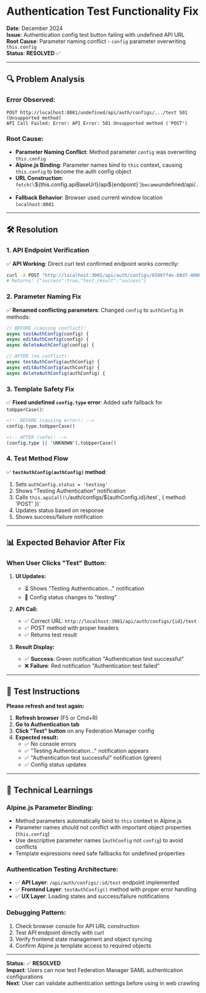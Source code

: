 # Authentication Test Functionality Fix

**Date**: December 2024  
**Issue**: Authentication config test button failing with undefined API URL  
**Root Cause**: Parameter naming conflict - `config` parameter overwriting `this.config`  
**Status**: **RESOLVED** ✅

---

## 🔍 **Problem Analysis**

### **Error Observed:**
```
POST http://localhost:8081/undefined/api/auth/configs/.../test 501 (Unsupported method)
API Call Failed: Error: API Error: 501 Unsupported method ('POST')
```

### **Root Cause:**
- **Parameter Naming Conflict**: Method parameter `config` was overwriting `this.config`
- **Alpine.js Binding**: Parameter names bind to `this` context, causing `this.config` to become the auth config object
- **URL Construction**: `fetch(\`\${this.config.apiBaseUrl}/api\${endpoint}\`)` became `undefined/api/...`
- **Fallback Behavior**: Browser used current window location `localhost:8081`

---

## 🛠️ **Resolution**

### **1. API Endpoint Verification**
✅ **API Working**: Direct curl test confirmed endpoint works correctly:
```bash
curl -X POST "http://localhost:3001/api/auth/configs/6586ff4e-88d7-4000-bdf4-08585a93d32c/test"
# Returns: {"success":true,"test_result":"success"}
```

### **2. Parameter Naming Fix**
✅ **Renamed conflicting parameters**: Changed `config` to `authConfig` in methods:
```javascript
// BEFORE (causing conflict):
async testAuthConfig(config) {
async editAuthConfig(config) {
async deleteAuthConfig(config) {

// AFTER (no conflict):
async testAuthConfig(authConfig) {
async editAuthConfig(authConfig) {
async deleteAuthConfig(authConfig) {
```

### **3. Template Safety Fix**
✅ **Fixed undefined `config.type` error**: Added safe fallback for `toUpperCase()`:
```html
<!-- BEFORE (causing error): -->
config.type.toUpperCase()

<!-- AFTER (safe): -->
(config.type || 'UNKNOWN').toUpperCase()
```

### **4. Test Method Flow**
✅ **`testAuthConfig(authConfig)` method**:
1. Sets `authConfig.status = 'testing'`
2. Shows "Testing Authentication" notification
3. Calls `this.apiCall(\`/auth/configs/\${authConfig.id}/test\`, { method: 'POST' })`
4. Updates status based on response
5. Shows success/failure notification

---

## 📊 **Expected Behavior After Fix**

### **When User Clicks "Test" Button:**

1. **UI Updates:**
   - ⏳ Shows "Testing Authentication..." notification
   - 🔄 Config status changes to "testing" 

2. **API Call:**
   - ✅ Correct URL: `http://localhost:3001/api/auth/configs/{id}/test`
   - ✅ POST method with proper headers
   - ✅ Returns test result

3. **Result Display:**
   - ✅ **Success**: Green notification "Authentication test successful"
   - ❌ **Failure**: Red notification "Authentication test failed"

---

## 🎯 **Test Instructions**

**Please refresh and test again:**

1. **Refresh browser** (F5 or Cmd+R)
2. **Go to Authentication tab** 
3. **Click "Test" button** on any Federation Manager config
4. **Expected result:**
   - ✅ No console errors
   - ✅ "Testing Authentication..." notification appears
   - ✅ "Authentication test successful" notification (green)
   - ✅ Config status updates

---

## 📝 **Technical Learnings**

### **Alpine.js Parameter Binding:**
- Method parameters automatically bind to `this` context in Alpine.js
- Parameter names should not conflict with important object properties (`this.config`)
- Use descriptive parameter names (`authConfig` not `config`) to avoid conflicts
- Template expressions need safe fallbacks for undefined properties

### **Authentication Testing Architecture:**
- ✅ **API Layer**: `/api/auth/configs/:id/test` endpoint implemented
- ✅ **Frontend Layer**: `testAuthConfig()` method with proper error handling  
- ✅ **UX Layer**: Loading states and success/failure notifications

### **Debugging Pattern:**
1. Check browser console for API URL construction
2. Test API endpoint directly with curl
3. Verify frontend state management and object syncing
4. Confirm Alpine.js template access to required objects

---

**Status**: ✅ **RESOLVED**  
**Impact**: Users can now test Federation Manager SAML authentication configurations  
**Next**: User can validate authentication settings before using in web crawling 